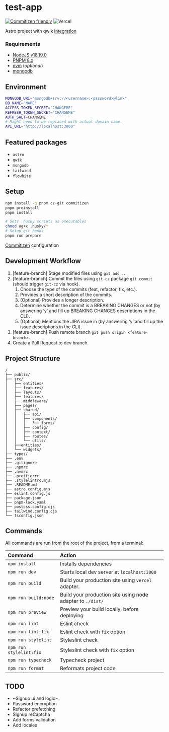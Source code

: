 # test-app

[![Commitizen friendly](https://img.shields.io/badge/commitizen-friendly-brightgreen.svg)](http://commitizen.github.io/cz-cli/)
![Vercel](https://vercel-badge-fsohe4js4-iivanovw7.vercel.app/api/iivanovw7/test-app)

Astro project with qwik [integration](https://qwik.builder.io/docs/integrations/astro)

>

### Requirements

-   [NodeJS v18.19.0](https://nodejs.org/en/)
-   [PNPM 8.x](https://pnpm.io/)
-   [nvm](https://github.com/nvm-sh/nvm) (_optional_)
-   [mongodb](https://www.mongodb.com)

## Environment

```bash
MONGODB_URI="mongodb+srv://<username>:<password>@link"
DB_NAME="NAME"
ACCESS_TOKEN_SECRET="CHANGEME"
REFRESH_TOKEN_SECRET="CHANGEME"
AUTH_SALT=CHANGEME
# Might need to be replaced with actual domain name.
API_URL="http://localhost:3000"

```

## Featured packages

-   `astro`
-   `qwik`
-   `mongodb`
-   `tailwind`
-   `flowbite`

## Setup

```bash
npm install -g pnpm cz-git commitizen
pnpm preinstall
pnpm install

# Sets .husky scripts as executables
chmod ug+x .husky/*
# Setup git hooks
pnpm run prepare
```

[Commitizen](https://github.com/commitizen/cz-cli) configuration

## Development Workflow

1. [feature-branch] Stage modified files using `git add .`.
2. [feature-branch] Commit the files using `git-cz` package `git commit` (should trigger `git-cz` via hook).
    1. Choose the type of the commits (feat, refactor, fix, etc.).
    2. Provides a short description of the commits.
    3. (Optional) Provides a longer description.
    4. Determine whether the commit is a BREAKING CHANGES or not (by answering ‘y’ and fill up BREAKING CHANGES
       descriptions in the CLI).
    5. (Optional) Mentions the JIRA issue in (by answering ‘y’ and fill up the issue descriptions in the CLI).
3. [feature-branch] Push remote branch `git push origin <feature-branch>`.
4. Create a Pull Request to dev branch.

## Project Structure

```
/
├── public/
├── src/
│   ├── entities/
│   ├── features/
│   ├── layouts/
│   ├── features/
│   ├── middleware/
│   ├── pages/
│   ├── shared/
│   │   ├── api/
│   │   ├── components/
│   │   │   └── forms/
│   │   ├── config/
│   │   ├── context/
│   │   ├── routes/
│   │   └── utils/
│   ├──entities/
│   └── widgets/
├── types/
├── .env
├── .gitignore
├── .npmrc
├── .nvmrc
├── .prettierrc
├── .stylelintrc.mjs
├── .README.md
├── astro.config.mjs
├── eslint.config.js
├── package.json
├── pnpm-lock.yaml
├── postcss.config.cjs
├── tailwind.config.cjs
└── tsconfig.json
```

## Commands

All commands are run from the root of the project, from a terminal:

| Command                 | Action                                                     |
| :---------------------- | :--------------------------------------------------------- |
| `npm install`           | Installs dependencies                                      |
| `npm run dev`           | Starts local dev server at `localhost:3000`                |
| `npm run build`         | Build your production site using `vercel` adapter.         |
| `npm run build:node`    | Build your production site using node adapter to `./dist/` |
| `npm run preview`       | Preview your build locally, before deploying               |
| `npm run lint`          | Eslint check                                               |
| `npm run lint:fix`      | Eslint check with `fix` option                             |
| `npm run stylelint`     | Styleslint check                                           |
| `npm run stylelint:fix` | Styleslint check with `fix` option                         |
| `npm run typecheck`     | Typecheck project                                          |
| `npm run format`        | Reformats project code                                     |

## TODO

-   ~Signup ui and logic~
-   Password encryption
-   Refactor prefetching
-   Signup reCaptcha
-   Add forms validation
-   Add locales

